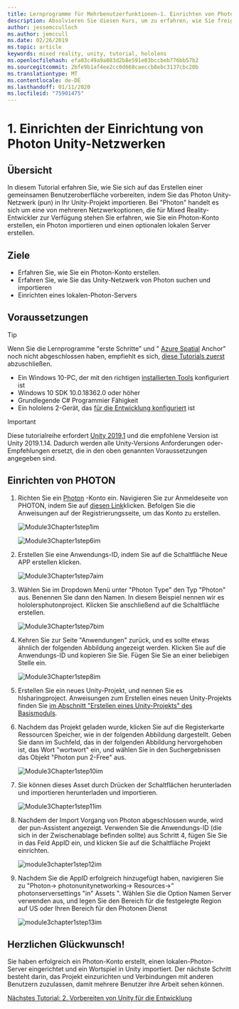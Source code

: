 ```yaml
---
title: Lernprogramme für Mehrbenutzerfunktionen-1. Einrichten von Photon Unity-Netzwerken
description: Absolvieren Sie diesen Kurs, um zu erfahren, wie Sie freigegebene Umgebungen mit mehreren Benutzern in einer hololens 2-Anwendung implementieren.
author: jessemcculloch
ms.author: jemccull
ms.date: 02/26/2019
ms.topic: article
keywords: mixed reality, unity, tutorial, hololens
ms.openlocfilehash: efa03c49a9a083d2b8e591e03bccbeb776bb57b2
ms.sourcegitcommit: 2bfe9b1af4ee2cc0d668caeccb8ebc3137cbc20b
ms.translationtype: MT
ms.contentlocale: de-DE
ms.lasthandoff: 01/11/2020
ms.locfileid: "75901475"
---
```

# <a name="1-setting-up-photon-unity-networking"></a>1. Einrichten der Einrichtung von Photon Unity-Netzwerken

## <a name="overview"></a>Übersicht

In diesem Tutorial erfahren Sie, wie Sie sich auf das Erstellen einer gemeinsamen Benutzeroberfläche vorbereiten, indem Sie das Photon Unity-Netzwerk (pun) in Ihr Unity-Projekt importieren. Bei "Photon" handelt es sich um eine von mehreren Netzwerkoptionen, die für Mixed Reality-Entwickler zur Verfügung stehen Sie erfahren, wie Sie ein Photon-Konto erstellen, ein Photon importieren und einen optionalen lokalen Server erstellen.

## <a name="objectives"></a>Ziele

* Erfahren Sie, wie Sie ein Photon-Konto erstellen.
* Erfahren Sie, wie Sie das Unity-Netzwerk von Photon suchen und importieren
* Einrichten eines lokalen-Photon-Servers

## <a name="prerequisites"></a>Voraussetzungen

>[!TIP]
>Wenn Sie die Lernprogramme "erste Schritte" und " [Azure Spatial](mrlearning-asa-ch1.md) Anchor" noch nicht abgeschlossen haben, empfiehlt es sich, [diese Tutorials zuerst](mrlearning-base.md) abzuschließen.

* Ein Windows 10-PC, der mit den richtigen [installierten Tools](install-the-tools.md) konfiguriert ist
* Windows 10 SDK 10.0.18362.0 oder höher
* Grundlegende C# Programmier Fähigkeit
* Ein hololens 2-Gerät, das [für die Entwicklung konfiguriert](using-visual-studio.md#enabling-developer-mode) ist

>[!IMPORTANT]
>Diese tutorialreihe erfordert <a href="https://unity3d.com/get-unity/download/archive" target="_blank">Unity 2019,1</a> und die empfohlene Version ist Unity 2019.1.14. Dadurch werden alle Unity-Versions Anforderungen oder-Empfehlungen ersetzt, die in den oben genannten Voraussetzungen angegeben sind.

## <a name="setting-up-photon"></a>Einrichten von PHOTON

1. Richten Sie ein [Photon](https://dashboard.photonengine.com//Account/SignUp) -Konto ein. Navigieren Sie zur Anmeldeseite von PHOTON, indem Sie auf [diesen Link](https://dashboard.photonengine.com//Account/SignUp)klicken. Befolgen Sie die Anweisungen auf der Registrierungsseite, um das Konto zu erstellen.

    ![Module3Chapter1step1im](images/module3chapter1step1im.PNG)

    ![Module3Chapter1step6im](images/module3chapter1step6im.PNG)

2. Erstellen Sie eine Anwendungs-ID, indem Sie auf die Schaltfläche Neue APP erstellen klicken.

    ![Module3Chapter1step7aim](images/module3chapter1step7aim.PNG)

3. Wählen Sie im Dropdown Menü unter "Photon Type" den Typ "Photon" aus. Benennen Sie dann den Namen. In diesem Beispiel nennen wir es hololersphutonproject. Klicken Sie anschließend auf die Schaltfläche erstellen.

    ![Module3Chapter1step7bim](images/module3chapter1step7bim.PNG)

4. Kehren Sie zur Seite "Anwendungen" zurück, und es sollte etwas ähnlich der folgenden Abbildung angezeigt werden. Klicken Sie auf die Anwendungs-ID und kopieren Sie Sie. Fügen Sie Sie an einer beliebigen Stelle ein.  

    ![Module3Chapter1step8im](images/module3chapter1step8im.PNG)

5. Erstellen Sie ein neues Unity-Projekt, und nennen Sie es hlsharingproject. Anweisungen zum Erstellen eines neuen Unity-Projekts finden Sie [im Abschnitt "Erstellen eines Unity-Projekts" des Basismoduls](https://docs.microsoft.com//windows/mixed-reality/mrlearning-base-ch1#create-new-unity-project). 

6. Nachdem das Projekt geladen wurde, klicken Sie auf die Registerkarte Ressourcen Speicher, wie in der folgenden Abbildung dargestellt. Geben Sie dann im Suchfeld, das in der folgenden Abbildung hervorgehoben ist, das Wort "wortwort" ein, und wählen Sie in den Suchergebnissen das Objekt "Photon pun 2-Free" aus.

    ![Module3Chapter1step10im](images/module3chapter1step10im.PNG)

7. Sie können dieses Asset durch Drücken der Schaltflächen herunterladen und importieren herunterladen und importieren.

    ![Module3Chapter1step11im](images/module3chapter1step11im.PNG)

8. Nachdem der Import Vorgang von Photon abgeschlossen wurde, wird der pun-Assistent angezeigt. Verwenden Sie die Anwendungs-ID (die sich in der Zwischenablage befinden sollte) aus Schritt 4, fügen Sie Sie in das Feld AppID ein, und klicken Sie auf die Schaltfläche Projekt einrichten.

    ![module3chapter1step12im](images/module3chapter1step12im.PNG)

9. Nachdem Sie die AppID erfolgreich hinzugefügt haben, navigieren Sie zu "Photon-> photonunitynetworking-> Resources->" photonserversettings "in" Assets ". Wählen Sie die Option Namen Server verwenden aus, und legen Sie den Bereich für die festgelegte Region auf US oder Ihren Bereich für den Photonen Dienst

    ![module3chapter1step13im](images/module3chapter1step13im.PNG)

## <a name="congratulations"></a>Herzlichen Glückwunsch!

Sie haben erfolgreich ein Photon-Konto erstellt, einen lokalen-Photon-Server eingerichtet und ein Wortspiel in Unity importiert. Der nächste Schritt besteht darin, das Projekt einzurichten und Verbindungen mit anderen Benutzern zuzulassen, damit mehrere Benutzer ihre Arbeit sehen können.

[Nächstes Tutorial: 2. Vorbereiten von Unity für die Entwicklung](mrlearning-sharing(photon)-ch2.md)
